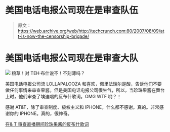 # 美国电话电报公司现在是审查队伍

> 原文：<https://web.archive.org/web/http://techcrunch.com:80/2007/08/09/att-is-now-the-censorship-brigade/>

# 美国电话电报公司现在是审查大队

![](img/c644001ed0192427f3d546ee639bca8d.png)
粮草！对 TEH·布什说不！不刻薄吗？

美国电话电报公司流 LOLLAPALOOZA 和喜欢，佩里法瑞尔是酸，告诉他们不要做任何事情来审查果酱。但是美国电话电报公司很生气，所以，当珍珠果酱在舞台上时，他们审查了埃迪唱的反布什歌词。OMG WTF 哟？！

感谢 AT&T，除了审查制度、极权主义和 IPHONE，什么都不感谢。真的。非常感谢你的 IPHONE。真的，很神奇。

[在& T 审查直播期间珍珠果酱的反布什歌词](https://web.archive.org/web/20210228214949/http://gizmodo.com/gadgets/evil%2C-pure-evil/att-censors-pearl-jams-anti+bush-lyrics-during-live-webcast-287775.php)